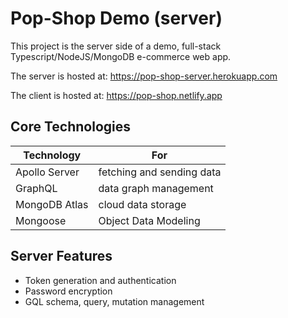 # Pop-Shop Demo (server)

This project is the server side of a demo, full-stack Typescript/NodeJS/MongoDB e-commerce web app.

The server is hosted at:
https://pop-shop-server.herokuapp.com

The client is hosted at:
https://pop-shop.netlify.app

## Core Technologies
| Technology  | For |
| ------------| -------|
| Apollo Server | fetching and sending data |
| GraphQL | data graph management |
| MongoDB Atlas | cloud data storage |
| Mongoose | Object Data Modeling |

## Server Features
* Token generation and authentication
* Password encryption
* GQL schema, query, mutation management
